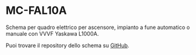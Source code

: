 # MC-FAL10A

Schema per quadro elettrico per ascensore,
impianto a fune automatico o manuale con VVVF Yaskawa L1000A.

Puoi trovare il repository dello schema su
<a href="https://github.com/eca-automs/MC-OL48EL" target="_blank">GitHub</a>.
